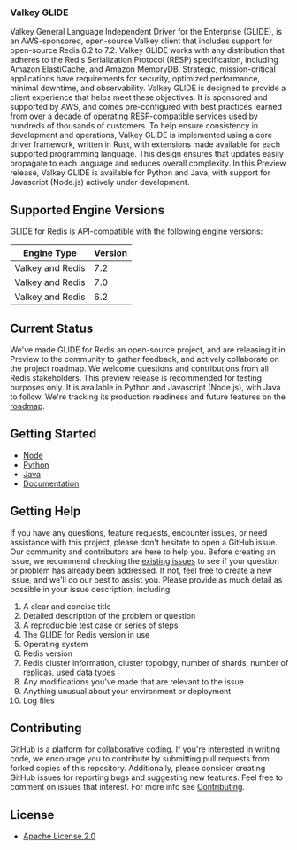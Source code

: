 ### Valkey GLIDE

Valkey General Language Independent Driver for the Enterprise (GLIDE), is an AWS-sponsored, open-source Valkey client that includes support for open-source Redis 6.2 to 7.2. Valkey GLIDE works with any distribution that adheres to the Redis Serialization Protocol (RESP) specification, including Amazon ElastiCache, and Amazon MemoryDB.
Strategic, mission-critical applications have requirements for security, optimized performance, minimal downtime, and observability. Valkey GLIDE is designed to provide a client experience that helps meet these objectives. It is sponsored and supported by AWS, and comes pre-configured with best practices learned from over a decade of operating RESP-compatible services used by hundreds of thousands of customers. To help ensure consistency in development and operations, Valkey GLIDE is implemented using a core driver framework, written in Rust, with extensions made available for each supported programming language. This design ensures that updates easily propagate to each language and reduces overall complexity. In this Preview release, Valkey GLIDE is available for Python and Java, with support for Javascript (Node.js) actively under development.
## Supported Engine Versions
GLIDE for Redis is API-compatible with the following engine versions:

| Engine Type        | Version |
|--------------------|---------|
| Valkey and Redis   | 7.2     |
| Valkey and Redis   | 7.0     |
| Valkey and Redis   | 6.2     |

## Current Status
We've made GLIDE for Redis an open-source project, and are releasing it in Preview to the community to gather feedback, and actively collaborate on the project roadmap. We welcome questions and contributions from all Redis stakeholders.
This preview release is recommended for testing purposes only. It is available in Python and Javascript (Node.js), with Java to follow. We're tracking its production readiness and future features on the [roadmap](https://github.com/orgs/aws/projects/187/).


## Getting Started

-   [Node](./node/README.md)
-   [Python](./python/README.md)
-   [Java](./java/README.md)
-   [Documentation](https://github.com/aws/glide-for-redis/wiki)

## Getting Help
If you have any questions, feature requests, encounter issues, or need assistance with this project, please don't hesitate to open a GitHub issue. Our community and contributors are here to help you. Before creating an issue, we recommend checking the [existing issues](https://github.com/aws/glide-for-redis/issues) to see if your question or problem has already been addressed. If not, feel free to create a new issue, and we'll do our best to assist you. Please provide as much detail as possible in your issue description, including:

1. A clear and concise title
2. Detailed description of the problem or question
3. A reproducible test case or series of steps
4. The GLIDE for Redis version in use
5. Operating system
6. Redis version
7. Redis cluster information, cluster topology, number of shards, number of replicas, used data types
8. Any modifications you've made that are relevant to the issue
9. Anything unusual about your environment or deployment
10. Log files


## Contributing

GitHub is a platform for collaborative coding. If you're interested in writing code, we encourage you to contribute by submitting pull requests from forked copies of this repository. Additionally, please consider creating GitHub issues for reporting bugs and suggesting new features. Feel free to comment on issues that interest. For more info see [Contributing](./CONTRIBUTING.md).

## License
* [Apache License 2.0](./LICENSE)
